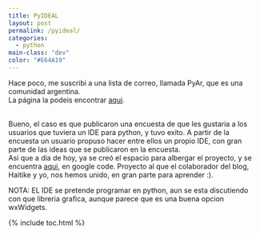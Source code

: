 ```yaml
---
title: PyIDEAL
layout: post
permalink: /pyideal/
categories:
  - python
main-class: "dev"
color: "#E64A19"
---
```

Hace poco, me suscribi a una lista de correo, llamada PyAr, que es una comunidad argentina.  
La página la podeis encontrar <a href="http://python.org.ar/pyar/" target="_blank">aqui</a>.

<span class="fullpost"><br /> Bueno, el caso es que publicaron una encuesta de que les gustaria a los usuarios que tuviera un IDE para python, y tuvo exito. A partir de la encuesta un usuario propuso hacer entre ellos un propio IDE, con gran parte de las ideas que se publicaron en la encuesta. <br /> Asi que a dia de hoy, ya se creó el espacio para albergar el proyecto, y se encuentra <a href="http://code.google.com/p/pyideal/" target="_blank">aqui</a>, en google code. Proyecto al que el colaborador del blog, Haitike y yo, nos hemos unido, en gran parte para aprender :).
<p>
  NOTA: EL IDE se pretende programar en python, aun se esta discutiendo con que libreria grafica, aunque parece que es una buena opcion wxWidgets.<br /> </p></span>




{% include toc.html %}
